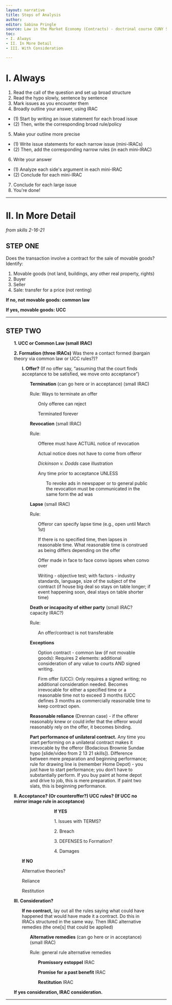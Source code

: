 ```yaml
---
layout: narrative
title: Steps of Analysis
author:
editor: Sabina Pringle
source: Law in the Market Economy (Contracts) - doctrinal course CUNY School of Law, Professor Zalesne, Spring 2021
toc:
- I. Always  
- II. In More Detail
- III. With Consideration

---
```

# I. Always

1. Read the call of the question and set up broad structure
2. Read the hypo slowly, sentence by sentence
3. Mark issues as you encounter them
4. Broadly outline your answer, using IRAC
- (1) Start by writing an issue statement for each broad issue
- (2) Then, write the corresponding broad rule/policy
5. Make your outline more precise
- (1) Write issue statements for each narrow issue (mini-IRACs)
- (2) Then, add the corresponding narrow rules (in each mini-IRAC)
6. Write your answer
- (1) Analyze each side's argument in each mini-IRAC
- (2) Conclude for each mini-IRAC
7. Conclude for each large issue
8. You're done!

---

# II. In More Detail

*from skills 2-16-21*

## STEP ONE

Does the transaction involve a contract for the sale of movable goods? Identify:

1. Movable goods (not land, buildings, any other real property, rights)
2. Buyer
3. Seller
4. Sale: transfer for a price (not renting)

**If no, not movable goods: common law**

**If yes, movable goods: UCC**

---

## STEP TWO

<p style="margin-left:5%; margin-right:10%;"><b>1. UCC or Common Law (small IRAC)</b></p>
<p style="margin-left:5%; margin-right:10%;"><b>2. Formation (three IRACs)</b> Was there a contact formed (bargain theory via common law or UCC rules?)?</p>
<p style="margin-left:10%; margin-right:10%;"><b>I. Offer?</b> (If no offer say, “assuming that the court finds acceptance to be satisfied, we move onto acceptance”)</p>
<p style="margin-left:15%; margin-right:10%;"><b>Termination</b> (can go here or in acceptance) (small IRAC)</p>
<p style="margin-left:15%; margin-right:10%;">Rule: Ways to terminate an offer</p>
<p style="margin-left:20%; margin-right:10%;">Only offeree can reject</p>
<p style="margin-left:20%; margin-right:10%;">Terminated forever</p>
<p style="margin-left:15%; margin-right:10%;"><b>Revocation</b> (small IRAC)</p>
<p style="margin-left:15%; margin-right:10%;">Rule:</p>
<p style="margin-left:20%; margin-right:10%;">Offeree must have ACTUAL notice of revocation</p>
<p style="margin-left:20%; margin-right:10%;">Actual notice does not have to come from offeror</p>
<p style="margin-left:20%; margin-right:10%;"><i>Dickinson v. Dodds</i> case illustration</p>
<p style="margin-left:20%; margin-right:10%;">Any time prior to acceptance UNLESS</p>
<p style="margin-left:25%; margin-right:10%;">To revoke ads in newspaper or to general public the revocation must be communicated in the same form the ad was</p>
<p style="margin-left:15%; margin-right:10%;"><b>Lapse</b> (small IRAC)</p>
<p style="margin-left:15%; margin-right:10%;">Rule:</p>
<p style="margin-left:20%; margin-right:10%;">Offeror can specify lapse time (e.g., open until March 1st)</p>
<p style="margin-left:20%; margin-right:10%;">If there is no specified time, then lapses in reasonable time. What reasonable time is construed as being differs depending on the offer</p>
<p style="margin-left:20%; margin-right:10%;">Offer made in face to face convo lapses when convo over</p>
<p style="margin-left:20%; margin-right:10%;">Writing - objective test; with factors - industry standards, language, size of the subject of the contract (if house big deal so stays on table longer; if event happening soon, deal stays on table shorter time)</p>
<p style="margin-left:15%; margin-right:10%;"><b>Death or incapacity of either party</b> (small IRAC? capacity IRAC?)</p>
<p style="margin-left:15%; margin-right:10%;">Rule:</p>
<p style="margin-left:20%; margin-right:10%;">An offer/contract is not transferable</p>
<p style="margin-left:15%; margin-right:10%;"><b>Exceptions</b></p>
<p style="margin-left:20%; margin-right:10%;">Option contract - common law (if not movable goods): Requires 2 elements: additional consideration of any value to courts AND signed writing.</p>
<p style="margin-left:20%; margin-right:10%;">Firm offer (UCC): Only requires a signed writing; no additional consideration needed. Becomes irrevocable for either a specified time or a reasonable time not to exceed 3 months (UCC defines 3 months as commercially reasonable time to keep contract open.</p>
<p style="margin-left:15%; margin-right:10%;"><b>Reasonable reliance</b> (Drennan case) - if the offerer reasonably knew or could infer that the offeror would reasonably rely on the offer, it becomes binding.</p>
<p style="margin-left:15%; margin-right:10%;"><b>Part performance of unilateral contract.</b> Any time you start performing on a unilateral contract makes it irrevocable by the offeror (Bodacious Brownie Sundae hypo [slide/video from 2 13 21 skills]). Difference between mere preparation and beginning performance; rule for drawing line is (remember Home Depot) - you just have to start performance; you don’t have to substantially perform. If you buy paint at home depot and drive to job, this is mere preparation. If paint two slats, this is beginning performance.</p>

<p style="margin-left:5%; margin-right:10%;"><b>II. Acceptance? (Or counteroffer?) UCC rules? (If UCC no mirror image rule in acceptance)</b></p>
<p style="margin-left:30%; margin-right:10%;"><b>If YES</b></p>
<p style="margin-left:30%; margin-right:10%;">1. Issues with TERMS?</p>
<p style="margin-left:30%; margin-right:10%;">2. Breach</p>
<p style="margin-left:30%; margin-right:10%;">3. DEFENSES to Formation?</p>
<p style="margin-left:30%; margin-right:10%;">4. Damages</p>

<p style="margin-left:10%; margin-right:10%;"><b>If NO</b></p>
<p style="margin-left:10%; margin-right:10%;">Alternative theories?</p>
<p style="margin-left:10%; margin-right:10%;">Reliance</p>
<p style="margin-left:10%; margin-right:10%;">Restitution</p>

<p style="margin-left:5%; margin-right:10%;"><b>III. Consideration?</b></p>
<p style="margin-left:10%; margin-right:10%;"><b>If no contract,</b> lay out all the rules saying what could have happened that would have made it a contract. Do this in IRACs structured in the same way. Then IRAC alternative remedies (the one[s] that could be applied)</p>
<p style="margin-left:15%; margin-right:10%;"><b>Alternative remedies</b> (can go here or in acceptance) (small IRAC)</p>
<p style="margin-left:15%; margin-right:10%;">Rule: general rule alternative remedies</p>
<p style="margin-left:20%; margin-right:10%;"><b>Promissory estoppel</b> IRAC</p>
<p style="margin-left:20%; margin-right:10%;"><b>Promise for a past benefit</b> IRAC</p>
<p style="margin-left:20%; margin-right:10%;"><b>Restitution</b> IRAC</p>

<p style="margin-left:5%; margin-right:10%;"><b>If yes consideration, IRAC consideration.</b></p>

---
